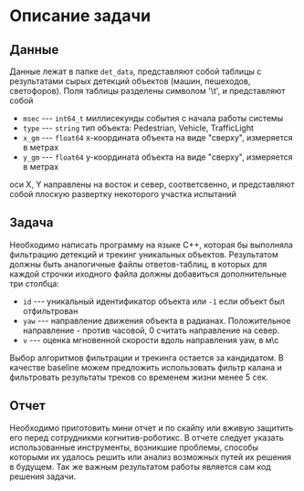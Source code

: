 Описание задачи
=================================================

Данные
-------------------------------------------------

Данные лежат в папке `det_data`, представляют собой таблицы с результатами сырых детекций объектов (машин, пешеходов, светофоров).
Поля таблицы разделены символом '\t', и представляют собой

* `msec` --- `int64_t` миллисекунды события с начала работы системы
* `type` --- `string`  тип объекта: Pedestrian, Vehicle, TrafficLight
* `x_gm` --- `float64` x-координата объекта на виде "сверху", измеряется в метрах
* `y_gm` --- `float64` y-координата объекта на виде "сверху", измеряется в метрах

оси X, Y направлены на восток и север, соответсвенно, и представляют собой плоскую развертку некоторого участка испытаний


Задача
-------------------------------------------------

Необходимо написать программу на языке С++, которая бы выполняла фильтрацию детекций и трекинг уникальных объектов.
Результатом должны быть аналогичные файлы ответов-таблиц, в которых для каждой строчки иходного файла должны добавиться дополнительные три столбца:

* `id`   --- уникальный идентификатор объекта или `-1` если объект был отфильтрован
* `yaw`  --- направление движения объекта в радианах. Положительное направление - против часовой, 0 считать направление на север.
* `v`    --- оценка мгновенной скорости вдоль направления yaw, в м\с

Выбор алгоритмов фильтрации и трекинга остается за кандидатом.
В качестве baseline можем предложить использовать фильтр калана и фильтровать результаты треков со временем жизни менее 5 сек.


Отчет
-------------------------------------------------

Необходимо приготовить мини отчет и по скайпу или вживую защитить его перед сотрудникми когнитив-роботикс. 
В отчете следует указать использованные инструменты, возникшие проблемы, способы которыми их удалось решить или анализ возможных путей их решения в будущем.
Так же важным результатом работы является сам код решения задачи.

